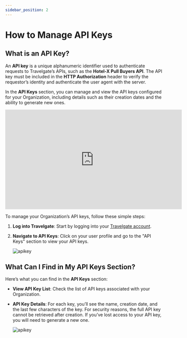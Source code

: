```yaml
---
sidebar_position: 2
---
```


# How to Manage API Keys

## What is an API Key?

An **API key** is a unique alphanumeric identifier used to authenticate requests to Travelgate’s APIs, such as the **Hotel-X Pull Buyers API**. The API key must be included in the **HTTP Authorization** header to verify the requestor’s identity and authenticate the user agent with the server.

In the **API Keys** section, you can manage and view the API keys configured for your Organization, including details such as their creation dates and the ability to generate new ones.

<iframe width="560" height="315" src="https://www.youtube.com/embed/1g-NisQ2IKE?si=UDmuzve3TEkfQlq-" title="YouTube video player" frameborder="0" allow="accelerometer; autoplay; clipboard-write; encrypted-media; gyroscope; picture-in-picture; web-share" referrerpolicy="strict-origin-when-cross-origin" allowfullscreen></iframe>


To manage your Organization’s API keys, follow these simple steps:

1. **Log into Travelgate**: Start by logging into your [Travelgate account](https://www.travelgate.com/).

2. **Navigate to API Keys**: Click on your user profile and go to the "API Keys" section to view your API keys.

   ![apikey](https://storage.travelgate.com/kbase/apikey_0.png)

## What Can I Find in My API Keys Section?

Here’s what you can find in the **API Keys** section:

- **View API Key List**: Check the list of API keys associated with your Organization.
- **API Key Details**: For each key, you’ll see the name, creation date, and the last few characters of the key. For security reasons, the full API key cannot be retrieved after creation. If you’ve lost access to your API key, you will need to generate a new one.

   ![apikey](https://storage.travelgate.com/kbase/apikey.png)

